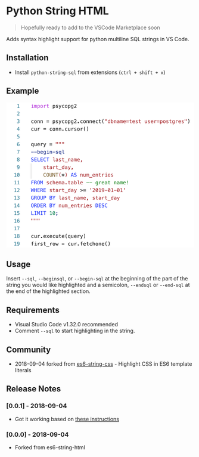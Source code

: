 # Python String HTML 
> Hopefully ready to add to the VSCode Marketplace soon

Adds syntax highlight support for python multiline SQL strings in VS Code.

## Installation

- Install `python-string-sql` from extensions (`ctrl + shift + x`)

## Example

[![Example](docs/demo.png)](docs/demo.py)

## Usage

Insert `--sql`, `--beginsql`, or `--begin-sql` at the beginning of the part of the string you would like highlighted and a semicolon, `--endsql` or `--end-sql` at the end of the highlighted section.

## Requirements

- Visual Studio Code v1.32.0 recommended
- Comment `--sql` to start highlighting in the string.

## Community
- 2018-09-04 forked from [es6-string-css](https://github.com/bashmish/es6-string-css) - Highlight CSS in ES6 template literals

## Release Notes

### [0.0.1] - 2018-09-04
- Got it working based on [these instructions](https://code.visualstudio.com/api/language-extensions/syntax-highlight-guide)

### [0.0.0] - 2018-09-04
- Forked from es6-string-html

